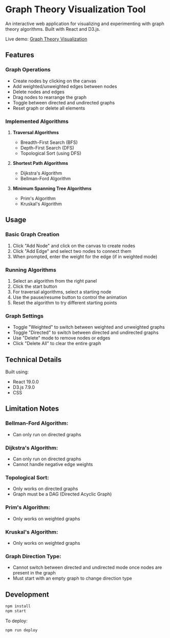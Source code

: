 # Graph Theory Visualization Tool

An interactive web application for visualizing and experimenting with graph theory algorithms. Built with React and D3.js.

Live demo: [Graph Theory Visualization](https://peter-shamoun.github.io/Graph-Theory/)

## Features

### Graph Operations
- Create nodes by clicking on the canvas
- Add weighted/unweighted edges between nodes
- Delete nodes and edges
- Drag nodes to rearrange the graph
- Toggle between directed and undirected graphs
- Reset graph or delete all elements

### Implemented Algorithms

1. **Traversal Algorithms**
   - Breadth-First Search (BFS)
   - Depth-First Search (DFS)
   - Topological Sort (using DFS)

2. **Shortest Path Algorithms**
   - Dijkstra's Algorithm
   - Bellman-Ford Algorithm

3. **Minimum Spanning Tree Algorithms**
   - Prim's Algorithm
   - Kruskal's Algorithm


## Usage

### Basic Graph Creation
1. Click "Add Node" and click on the canvas to create nodes
2. Click "Add Edge" and select two nodes to connect them
3. When prompted, enter the weight for the edge (if in weighted mode)

### Running Algorithms
1. Select an algorithm from the right panel
2. Click the start button
3. For traversal algorithms, select a starting node
4. Use the pause/resume button to control the animation
5. Reset the algorithm to try different starting points

### Graph Settings
- Toggle "Weighted" to switch between weighted and unweighted graphs
- Toggle "Directed" to switch between directed and undirected graphs
- Use "Delete" mode to remove nodes or edges
- Click "Delete All" to clear the entire graph

## Technical Details

Built using:
- React 19.0.0
- D3.js 7.9.0
- CSS

## Limitation Notes

### Bellman-Ford Algorithm:
- Can only run on directed graphs

### Dijkstra's Algorithm:
- Can only run on directed graphs
- Cannot handle negative edge weights

### Topological Sort:
- Only works on directed graphs
- Graph must be a DAG (Directed Acyclic Graph)

### Prim's Algorithm:
- Only works on weighted graphs

### Kruskal's Algorithm:
- Only works on weighted graphs

### Graph Direction Type:
- Cannot switch between directed and undirected mode once nodes are present in the graph
- Must start with an empty graph to change direction type


## Development

```bash
npm install
npm start
```

To deploy:
```bash
npm run deploy
```